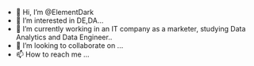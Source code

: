 - 👋 Hi, I’m @ElementDark
- 👀 I’m interested in DE,DA...
- 🌱 I’m currently working in an IT company as a marketer, studying Data Analytics and Data Engineer..
- 💞️ I’m looking to collaborate on ...
- 📫 How to reach me ...

<!---
ElementDark/ElementDark is a ✨ special ✨ repository because its `README.md` (this file) appears on your GitHub profile.
You can click the Preview link to take a look at your changes.
--->
